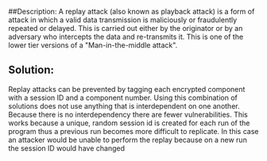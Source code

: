 ##Description:
A replay attack (also known as playback attack) is a form of attack in which
a valid data transmission is maliciously or fraudulently repeated or delayed. 
This is carried out either by the originator or by an adversary who intercepts the data and re-transmits it.
This is one of the lower tier versions of a "Man-in-the-middle attack".

## Solution:
Replay attacks can be prevented by tagging each encrypted component with a session ID and a component number.
Using this combination of solutions does not use anything that is interdependent on one another. 
Because there is no interdependency there are fewer vulnerabilities. This works because a unique, 
random session id is created for each run of the program thus a previous run becomes more difficult to replicate. 
In this case an attacker would be unable to perform the replay because on a new run the session ID would have changed

